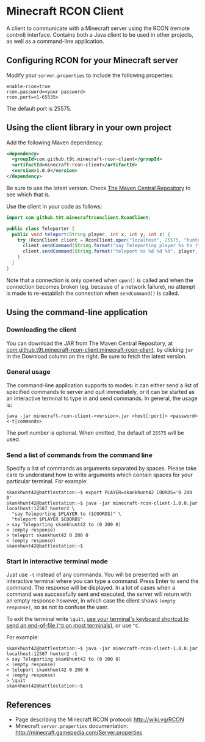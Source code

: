 # Minecraft RCON Client
A client to communicate with a Minecraft server using the RCON (remote control) interface. Contains both a Java
client to be used in other projects, as well as a command-line application.

## Configuring RCON for your Minecraft server
Modify your `server.properties` to include the following properties:

```
enable-rcon=true
rcon.password=<your password>
rcon.port=<1-65535>
```

The default port is 25575. 

## Using the client library in your own project
Add the following Maven dependency:

```xml
<dependency>
  <groupId>com.github.t9t.minecraft-rcon-client</groupId>
  <artifactId>minecraft-rcon-client</artifactId>
  <version>1.0.0</version>
</dependency>
```

Be sure to use the latest version. Check [The Maven Central Repository](https://search.maven.org/#search%7Cga%7C1%7Cg%3A%22com.github.t9t.minecraft-rcon-client%22%20a%3A%22minecraft-rcon-client%22)
to see which that is.

Use the client in your code as follows:
```java
import com.github.t9t.minecraftrconclient.RconClient;

public class Teleporter {
  public void teleport(String player, int x, int y, int z) {
    try (RconClient client = RconClient.open("localhost", 25575, "hunter2")) {
      client.sendCommand(String.format("say Teleporting player %s to (%d, %d, %d)", player, x, y, z));
      client.sendCommand(String.format("teleport %s %d %d %d", player, x, y, z));
    }
  }
}
```

Note that a connection is only opened when `open()` is called and when the connection becomes broken (eg. because of a
network failure), no attempt is made to re-establish the connection when `sendCommand()` is called.

## Using the command-line application

### Downloading the client
You can download the JAR from The Maven Central Repository, at
[com.github.t9t.minecraft-rcon-client:minecraft-rcon-client](https://search.maven.org/#search%7Cga%7C1%7Cg%3A%22com.github.t9t.minecraft-rcon-client%22%20a%3A%22minecraft-rcon-client%22),
by clicking `jar` in the Download column on the right. Be sure to fetch the latest version.

### General usage
The command-line application supports to modes: it can either send a list of specified commands to server and quit
immediately, or it can be started as an interactive terminal to type in and send commands. In general, the usage is:

```
java -jar minecraft-rcon-client-<version>.jar <host[:port]> <password> <-t|commands>
```

The port number is optional. When omitted, the default of `25575` will be used.

### Send a list of commands from the command line
Specify a list of commands as arguments separated by spaces. Please take care to understand how to write arguments which
contain spaces for your particular terminal. For example:

```
skankhunt42@battlestation:~$ export PLAYER=skankhunt42 COORDS='0 200 0'
skankhunt42@battlestation:~$ java -jar minecraft-rcon-client-1.0.0.jar localhost:12587 hunter2 \
  "say Teleporting $PLAYER to ($COORDS)" \
  "teleport $PLAYER $COORDS"
> say Teleporting skankhunt42 to (0 200 0)
< (empty response)
> teleport skankhunt42 0 200 0
< (empty response)
skankhunt42@battlestation:~$ 
```


### Start in interactive terminal mode
Just use `-t` instead of any commands. You will be presented with an interactive terminal where you can type a command.
Press Enter to send the command. The response will be displayed. In a lot of cases when a command was successfully
sent and executed, the server will return with an empty response however, in which case the client shows
`(empty response)`, so as not to confuse the user.

To exit the terminal write `\quit`, [use your terminal's keyboard shortcut to send an end-of-file (`^D` on most
terminals)](https://superuser.com/questions/169051/whats-the-difference-between-c-and-d-for-unix-mac-os-x-terminal),
or use `^C`.

For example:

```
skankhunt42@battlestation:~$ java -jar minecraft-rcon-client-1.0.0.jar localhost:12587 hunter2 -t
> say Teleporting skankhunt42 to (0 200 0)
< (empty response)
> teleport skankhunt42 0 200 0
< (empty response)
> \quit
skankhunt42@battlestation:~$  
```

## References
- Page describing the Minecraft RCON protocol: http://wiki.vg/RCON
- Minecraft `server.properties` documentation: http://minecraft.gamepedia.com/Server.properties
